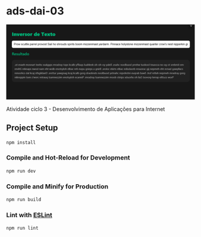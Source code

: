 # ads-dai-03

![img.png](img.png)

Atividade ciclo 3 - Desenvolvimento de Aplicações para Internet

## Project Setup

```sh
npm install
```

### Compile and Hot-Reload for Development

```sh
npm run dev
```

### Compile and Minify for Production

```sh
npm run build
```

### Lint with [ESLint](https://eslint.org/)

```sh
npm run lint
```
